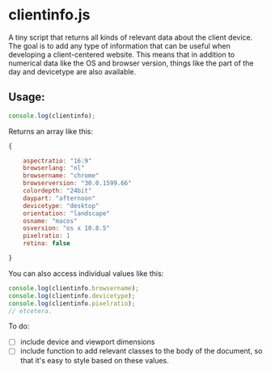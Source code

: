 clientinfo.js
=============

A tiny script that returns all kinds of relevant data about the client device.
The goal is to add any type of information that can be useful when developing a client-centered website. 
This means that in addition to numerical data like the OS and browser version, things like the part of the day and devicetype are also available.

## Usage:

```javascript
console.log(clientinfo);
```

Returns an array like this:

```javascript
{

	aspectratio: "16:9"
	browserlang: "nl"
	browsername: "chrome"
	browserversion: "30.0.1599.66"
	colordepth: "24bit"
	daypart: "afternoon"
	devicetype: "desktop"
	orientation: "landscape"
	osname: "macos"
	osversion: "os x 10.8.5"
	pixelratio: 1
	retina: false

}
```

You can also access individual values like this:

```javascript
console.log(clientinfo.browsername);
console.log(clientinfo.devicetype);
console.log(clientinfo.pixelratio);
// etcetera.
```

To do:

* [ ] include device and viewport dimensions
* [ ] include function to add relevant classes to the body of the document, so that it's easy to style based on these values.
